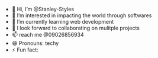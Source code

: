 - 👋 Hi, I’m @Stanley-Styles
- 👀 I’m interested in impacting the world through softwares
- 🌱 I’m currently learning web development
- 💞️ I look forward to collaborating on mulitple projects
- 📫 reach me @09026856934
- 😄 Pronouns: techy
- ⚡ Fun fact: 

<!---
Stanley-Styles/Stanley-Styles is a ✨ special ✨ repository because its `README.md` (this file) appears on your GitHub profile.
You can click the Preview link to take a look at your changes.
--->
